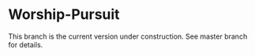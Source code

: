 # Worship-Pursuit

This branch is the current version under construction. See master branch for details.
